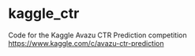 kaggle_ctr
==========

Code for the Kaggle Avazu CTR Prediction competition
https://www.kaggle.com/c/avazu-ctr-prediction
